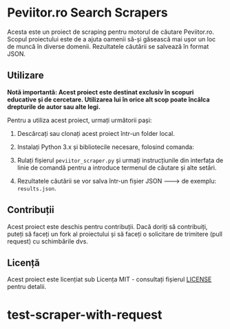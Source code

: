 
# Peviitor.ro Search Scrapers

Acesta este un proiect de scraping pentru motorul de căutare Peviitor.ro. Scopul proiectului este de a ajuta oamenii să-și găsească mai ușor un loc de muncă în diverse domenii. Rezultatele căutării se salvează în format JSON.

## Utilizare

**Notă importantă: Acest proiect este destinat exclusiv în scopuri educative și de cercetare. Utilizarea lui în orice alt scop poate încălca drepturile de autor sau alte legi.**

Pentru a utiliza acest proiect, urmați următorii pași:

1. Descărcați sau clonați acest proiect într-un folder local.

2. Instalați Python 3.x și bibliotecile necesare, folosind comanda:

3. Rulați fișierul `peviitor_scraper.py` și urmați instrucțiunile din interfața de linie de comandă pentru a introduce termenul de căutare și alte setări.

4. Rezultatele căutării se vor salva într-un fișier JSON ---> de exemplu: `results.json`.

## Contribuții

Acest proiect este deschis pentru contribuții. Dacă doriți să contribuiți, puteți să faceți un fork al proiectului și să faceți o solicitare de trimitere (pull request) cu schimbările dvs.

## Licență

Acest proiect este licențiat sub Licența MIT - consultați fișierul [LICENSE](LICENSE) pentru detalii.
# test-scraper-with-request
